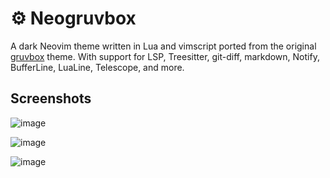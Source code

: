 # ⚙️  Neogruvbox

A dark Neovim theme written in Lua and vimscript ported from the original [gruvbox](https://github.com/morhetz/gruvbox) theme. With support for LSP, Treesitter, git-diff, markdown, Notify, BufferLine, LuaLine, Telescope, and more.

## Screenshots

![image]()

![image]()

![image]()

